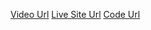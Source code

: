 [Video Url](https://vimeo.com/1038069814?share=copy)
[Live Site Url](https://kaitlynsamuelian-pinkpetalheaven.glitch.me/)
[Code Url](https://glitch.com/edit/#!/kaitlynsamuelian-pinkpetalheaven?path=README.md%3A1%3A0)

